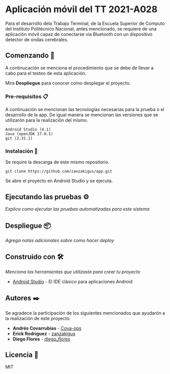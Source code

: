 # Aplicación móvil del TT 2021-A028

Para el desarrollo dela Trabajo Terminal, de la Escuela Superior de Computo del Instituto Politécnico Nacional, antes mencionado, se requiere de una aplicación móvil capaz de conectarse via Bluetooth con un dispositivo detector de ondas cerebrales.

## Comenzando 🚀

A continucación se menciona el procedimiento que se debe de llevar a cabo para el testeo de esta aplicación.

Mira **Despliegue** para conocer como desplegar el proyecto.

### Pre-requisitos 📋

A continuación se mencionan las tecnologías necesarias para la prueba o el desarrollo de la app. De igual manera se mencionan las versiones que se utilizarón para la realización del mismo.

```
Android Studio (4.1)
Java (openJDK 17.0.1)
git (2.31.1)
```

### Instalación 🔧

Se require la descarga de este mismo repositorio.

```
git clone https://github.com/zanzakigus/app.git
```

Se abre el proyecto en Android Studio y se ejecuta.

## Ejecutando las pruebas ⚙️

_Explica como ejecutar las pruebas automatizadas para este sistema_

## Despliegue 📦

_Agrega notas adicionales sobre como hacer deploy_

## Construido con 🛠️

_Menciona las herramientas que utilizaste para crear tu proyecto_

- [Android Studio](https://developer.android.com/) - El IDE clásico para aplicaciones Android

## Autores ✒️

Se agradece la participación de los siguientes mencionados que ayudarón a la realización de este proyecto.

- **Andrés Covarrubias** - [Cova-ops](https://github.com/Cova-ops)
- **Erick Rodriguez** - [zanzakigus](https://github.com/zanzakigus)
- **Diego Flores** - [diego_flores](#DiegoTuGit)

## Licencia 📄

MIT
